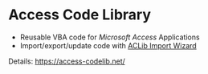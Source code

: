 # Access Code Library

* Reusable VBA code for _Microsoft Access_ Applications
* Import/export/update code with [ACLib Import Wizard](https://github.com/AccessCodeLib/ACLibImportWizard)

Details: https://access-codelib.net/
